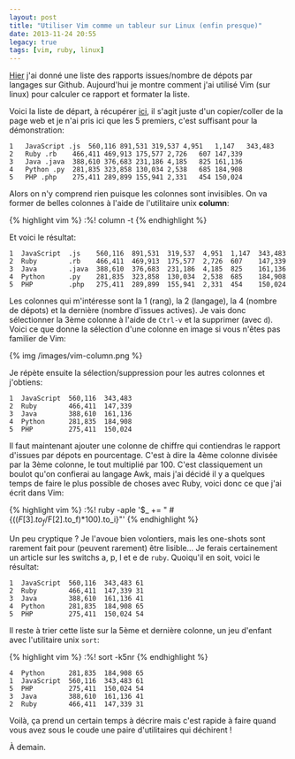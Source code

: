 ```yaml
---
layout: post
title: "Utiliser Vim comme un tableur sur Linux (enfin presque)"
date: 2013-11-24 20:55
legacy: true
tags: [vim, ruby, linux]
---
```




[Hier](http://lkdjiin.github.io/blog/2013/11/23/pourcentage-des-issues-par-langages-sur-github/) j'ai donné une liste des rapports issues/nombre de dépots
par langages sur Github. Aujourd'hui je montre comment j'ai utilisé
Vim (sur linux) pour calculer ce rapport et formater la liste.

<!-- more -->

Voici la liste de départ, à récupérer [ici](http://hubreports.yougeezer.co.uk/languages), il s'agit juste d'un
copier/coller de la page web et je n'ai pris ici que les 5 premiers,
c'est suffisant pour la démonstration:

    1 	JavaScript .js	560,116	891,531	319,537	4,951	1,147	343,483
    2 	Ruby .rb	466,411	469,913	175,577	2,726	607	147,339
    3 	Java .java	388,610	376,683	231,186	4,185	825	161,136
    4 	Python .py	281,835	323,858	130,034	2,538	685	184,908
    5 	PHP .php	275,411	289,899	155,941	2,331	454	150,024

Alors on n'y comprend rien puisque les colonnes sont invisibles. On va
former de belles colonnes à l'aide de l'utilitaire unix **column**:

{% highlight vim %}
:%! column -t
{% endhighlight %}

Et voici le résultat:

    1  JavaScript  .js    560,116  891,531  319,537  4,951  1,147  343,483
    2  Ruby        .rb    466,411  469,913  175,577  2,726  607    147,339
    3  Java        .java  388,610  376,683  231,186  4,185  825    161,136
    4  Python      .py    281,835  323,858  130,034  2,538  685    184,908
    5  PHP         .php   275,411  289,899  155,941  2,331  454    150,024

Les colonnes qui m'intéresse sont la 1 (rang), la 2 (langage), la 4
(nombre de dépots) et la dernière (nombre d'issues actives).
Je vais donc sélectionner la 3ème colonne à l'aide de `Ctrl-v` et la
supprimer (avec `d`). Voici ce que donne la sélection d'une colonne en
image si vous n'êtes pas familier de Vim:

{% img /images/vim-column.png %}

Je répète ensuite la sélection/suppression pour les autres colonnes et
j'obtiens:

    1  JavaScript  560,116  343,483
    2  Ruby        466,411  147,339
    3  Java        388,610  161,136
    4  Python      281,835  184,908
    5  PHP         275,411  150,024

Il faut maintenant ajouter une colonne de chiffre qui contiendras le rapport
d'issues par dépots en pourcentage. C'est à dire la 4ème colonne divisée par
la 3ème colonne, le tout multiplié par 100. C'est classiquement un boulot
qu'on confierai au langage Awk, mais j'ai décidé il y a quelques temps de
faire le plus possible de choses avec Ruby, voici donc ce que j'ai écrit
dans Vim:

{% highlight vim %}
:%! ruby -aple '$_ += " \#{(($F[3].to_f/$F[2].to_f)*100).to_i}"'
{% endhighlight %}

Un peu cryptique ? Je l'avoue bien volontiers, mais les one-shots sont
rarement fait pour (peuvent rarement) être lisible… Je ferais certainement
un article sur les switchs a, p, l et e de `ruby`. Quoiqu'il en soit, voici
le résultat:

    1  JavaScript  560,116  343,483 61
    2  Ruby        466,411  147,339 31
    3  Java        388,610  161,136 41
    4  Python      281,835  184,908 65
    5  PHP         275,411  150,024 54

Il reste à trier cette liste sur la 5ème et dernière colonne, un jeu d'enfant
avec l'utilitaire unix `sort`:

{% highlight vim %}
:%! sort -k5nr
{% endhighlight %}

    4  Python      281,835  184,908 65
    1  JavaScript  560,116  343,483 61
    5  PHP         275,411  150,024 54
    3  Java        388,610  161,136 41
    2  Ruby        466,411  147,339 31

Voilà, ça prend un certain temps à décrire mais c'est rapide à faire quand
vous avez sous le coude une paire d'utilitaires qui déchirent !





À demain.



